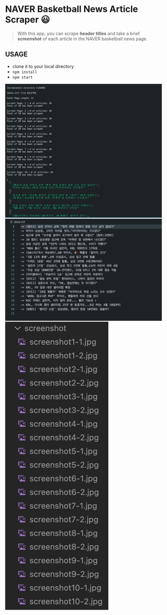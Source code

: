 # NAVER Basketball News Article Scraper :smiley:

  > With this app, you can scrape **header titles** and take a brief **screenshot** of each article in the NAVER basketball news page.

## USAGE
- clone it to your local directory
- <code>npm install</code>
- <code>npm start</code>

![Scraping...](./images/1.png)
![Scraping...](./images/2.png)
![Scraping...](./images/3.png)

